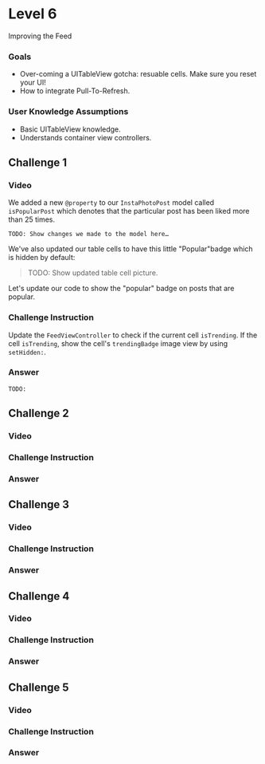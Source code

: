 # Level 6

Improving the Feed

### Goals

* Over-coming a UITableView gotcha: resuable cells. Make sure you reset your UI!
* How to integrate Pull-To-Refresh.

### User Knowledge Assumptions

* Basic UITableView knowledge.
* Understands container view controllers.

## Challenge 1

### Video

We added a new `@property` to our `InstaPhotoPost` model called `isPopularPost` which denotes that the particular post has been liked more than 25 times.

```
TODO: Show changes we made to the model here…
```

We've also updated our table cells to have this little "Popular"badge which is hidden by default:

> TODO: Show updated table cell picture.

Let's update our code to show the "popular" badge on posts that are popular.

### Challenge Instruction

Update the `FeedViewController` to check if the current cell `isTrending`. If the cell `isTrending`, show the cell's `trendingBadge` image view by using `setHidden:`.

### Answer

```
TODO:
```

## Challenge 2

### Video



### Challenge Instruction

### Answer

## Challenge 3

### Video


### Challenge Instruction

### Answer

## Challenge 4

### Video


### Challenge Instruction

### Answer

## Challenge 5

### Video


### Challenge Instruction

### Answer